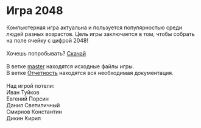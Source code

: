 # Игра 2048
Компьютерная игра актуальна и пользуется популярностью среди людей разных возрастов. 
Цель игры заключается в том, чтобы собрать на поле ячейку с цифрой 2048!<br><br>
Хочешь попробывать? [Скачай](https://github.com/Svinopeg/2048_game/blob/master/2048_Game.exe)<br><br>
В ветке [master](https://github.com/Svinopeg/2048_game/tree/master) находятся исходные файлы игры.<br>
В ветке [Отчетность](https://github.com/Svinopeg/2048_game/tree/%D0%9E%D1%82%D1%87%D0%B5%D1%82%D0%BD%D0%BE%D1%81%D1%82%D1%8C) находятся вся необходимая документация.<br><br>
Над игрой потели:<br>
Иван Туйков<br>
Евгений Порсин <br>
Данил Светиличный<br>
Смирнов Константин<br>
Дикин Кирил
